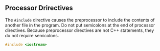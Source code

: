 ## Processor Drirectives
The `#include` directive causes the preprocessor to include the contents of another file in
the program. Do not put semicolons at the end of processor directives. Because preprocessor
directives are not C++ statements, they do not require semicolons.
```c
#include <iostream>
```
